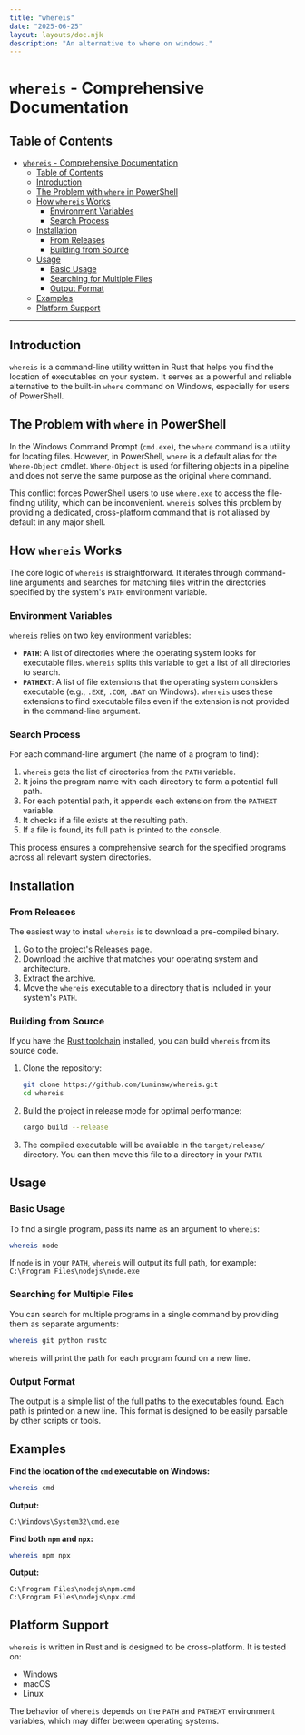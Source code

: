 ```yaml
---
title: "whereis"
date: "2025-06-25"
layout: layouts/doc.njk
description: "An alternative to where on windows."
---
```


# `whereis` - Comprehensive Documentation

## Table of Contents

- [`whereis` - Comprehensive Documentation](#whereis---comprehensive-documentation)
  - [Table of Contents](#table-of-contents)
  - [Introduction](#introduction)
  - [The Problem with `where` in PowerShell](#the-problem-with-where-in-powershell)
  - [How `whereis` Works](#how-whereis-works)
    - [Environment Variables](#environment-variables)
    - [Search Process](#search-process)
  - [Installation](#installation)
    - [From Releases](#from-releases)
    - [Building from Source](#building-from-source)
  - [Usage](#usage)
    - [Basic Usage](#basic-usage)
    - [Searching for Multiple Files](#searching-for-multiple-files)
    - [Output Format](#output-format)
  - [Examples](#examples)
  - [Platform Support](#platform-support)

---

## Introduction

`whereis` is a command-line utility written in Rust that helps you find the location of executables on your system. It serves as a powerful and reliable alternative to the built-in `where` command on Windows, especially for users of PowerShell.

## The Problem with `where` in PowerShell

In the Windows Command Prompt (`cmd.exe`), the `where` command is a utility for locating files. However, in PowerShell, `where` is a default alias for the `Where-Object` cmdlet. `Where-Object` is used for filtering objects in a pipeline and does not serve the same purpose as the original `where` command.

This conflict forces PowerShell users to use `where.exe` to access the file-finding utility, which can be inconvenient. `whereis` solves this problem by providing a dedicated, cross-platform command that is not aliased by default in any major shell.

## How `whereis` Works

The core logic of `whereis` is straightforward. It iterates through command-line arguments and searches for matching files within the directories specified by the system's `PATH` environment variable.

### Environment Variables

`whereis` relies on two key environment variables:

*   **`PATH`**: A list of directories where the operating system looks for executable files. `whereis` splits this variable to get a list of all directories to search.
*   **`PATHEXT`**: A list of file extensions that the operating system considers executable (e.g., `.EXE`, `.COM`, `.BAT` on Windows). `whereis` uses these extensions to find executable files even if the extension is not provided in the command-line argument.

### Search Process

For each command-line argument (the name of a program to find):

1.  `whereis` gets the list of directories from the `PATH` variable.
2.  It joins the program name with each directory to form a potential full path.
3.  For each potential path, it appends each extension from the `PATHEXT` variable.
4.  It checks if a file exists at the resulting path.
5.  If a file is found, its full path is printed to the console.

This process ensures a comprehensive search for the specified programs across all relevant system directories.

## Installation

### From Releases

The easiest way to install `whereis` is to download a pre-compiled binary.

1.  Go to the project's [Releases page](https://github.com/Luminaw/whereis/releases).
2.  Download the archive that matches your operating system and architecture.
3.  Extract the archive.
4.  Move the `whereis` executable to a directory that is included in your system's `PATH`.

### Building from Source

If you have the [Rust toolchain](https://www.rust-lang.org/tools/install) installed, you can build `whereis` from its source code.

1.  Clone the repository:
    ```sh
    git clone https://github.com/Luminaw/whereis.git
    cd whereis
    ```

2.  Build the project in release mode for optimal performance:
    ```sh
    cargo build --release
    ```

3.  The compiled executable will be available in the `target/release/` directory. You can then move this file to a directory in your `PATH`.

## Usage

### Basic Usage

To find a single program, pass its name as an argument to `whereis`:

```sh
whereis node
```

If `node` is in your `PATH`, `whereis` will output its full path, for example:
`C:\Program Files\nodejs\node.exe`

### Searching for Multiple Files

You can search for multiple programs in a single command by providing them as separate arguments:

```sh
whereis git python rustc
```

`whereis` will print the path for each program found on a new line.

### Output Format

The output is a simple list of the full paths to the executables found. Each path is printed on a new line. This format is designed to be easily parsable by other scripts or tools.

## Examples

**Find the location of the `cmd` executable on Windows:**

```sh
whereis cmd
```
**Output:**
```
C:\Windows\System32\cmd.exe
```

**Find both `npm` and `npx`:**

```sh
whereis npm npx
```
**Output:**
```
C:\Program Files\nodejs\npm.cmd
C:\Program Files\nodejs\npx.cmd
```

## Platform Support

`whereis` is written in Rust and is designed to be cross-platform. It is tested on:

*   Windows
*   macOS
*   Linux

The behavior of `whereis` depends on the `PATH` and `PATHEXT` environment variables, which may differ between operating systems.